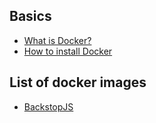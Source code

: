 
## Basics

* [What is Docker?](https://docs.docker.com/installation/)
* [How to install Docker](https://docs.docker.com/installation/)

## List of docker images

* [BackstopJS](/docs/backstopjs.md)
